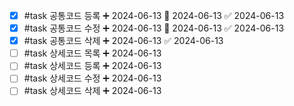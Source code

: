 - [x] #task 공통코드 등록 ➕ 2024-06-13 🛫 2024-06-13 ✅ 2024-06-13
- [x] #task 공통코드 수정 ➕ 2024-06-13 🛫 2024-06-13 ✅ 2024-06-13
- [x] #task 공통코드 삭제 ➕ 2024-06-13 ✅ 2024-06-13
- [ ] #task 상세코드 목록 ➕ 2024-06-13
- [ ] #task 상세코드 등록 ➕ 2024-06-13
- [ ] #task 상세코드 수정 ➕ 2024-06-13
- [ ] #task 상세코드 삭제 ➕ 2024-06-13
